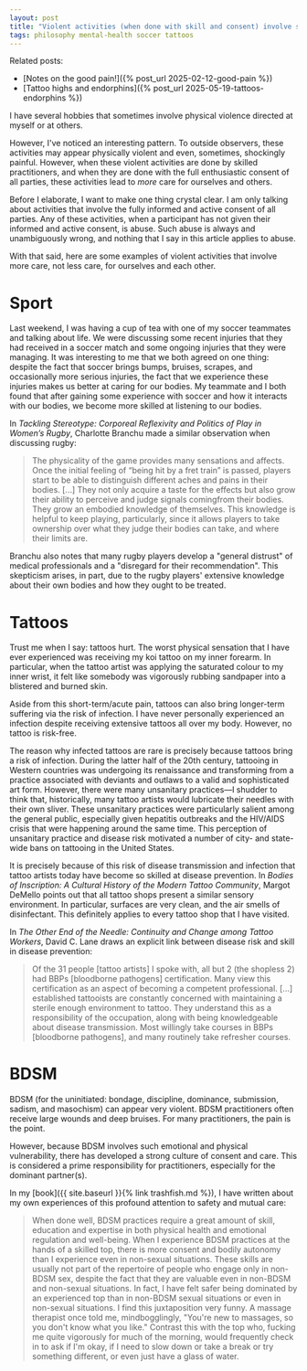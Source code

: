 ```yaml
---  
layout: post  
title: "Violent activities (when done with skill and consent) involve showing more care to ourselves and others"  
tags: philosophy mental-health soccer tattoos  
---  
```


Related posts:  
- [Notes on the good pain!]({% post_url 2025-02-12-good-pain %})  
- [Tattoo highs and endorphins]({% post_url 2025-05-19-tattoos-endorphins %})  

I have several hobbies that sometimes involve physical violence directed at myself or at others.  

However, I've noticed an interesting pattern. To outside observers, these activities may appear physically violent and even, sometimes, shockingly painful. However, when these violent activities are done by skilled practitioners, and when they are done with the full enthusiastic consent of all parties, these activities lead to *more* care for ourselves and others.  

Before I elaborate, I want to make one thing crystal clear. I am only talking about activities that involve the fully informed and active consent of all parties. Any of these activities, when a participant has not given their informed and active consent, is abuse. Such abuse is always and unambiguously wrong, and nothing that I say in this article applies to abuse.  

With that said, here are some examples of violent activities that involve more care, not less care, for ourselves and each other.  

# Sport  
Last weekend, I was having a cup of tea with one of my soccer teammates and talking about life. We were discussing some recent injuries that they had received in a soccer match and some ongoing injuries that they were managing. It was interesting to me that we both agreed on one thing: despite the fact that soccer brings bumps, bruises, scrapes, and occasionally more serious injuries, the fact that we experience these injuries makes us better at caring for our bodies. My teammate and I both found that after gaining some experience with soccer and how it interacts with our bodies, we become more skilled at listening to our bodies.  

In *Tackling Stereotype: Corporeal Reflexivity and Politics of Play in Women’s Rugby*, Charlotte Branchu made a similar observation when discussing rugby:  

> The physicality of the game provides many sensations and affects. Once the initial feeling of “being hit by a fret train” is passed, players start to be able to distinguish different aches and pains in their bodies. [...] They not only acquire a taste for the effects but also grow their ability to perceive and judge signals comingfrom their bodies. They grow an embodied knowledge of themselves. This knowledge is helpful to keep playing, particularly, since it allows players to take ownership over what they judge their bodies can take, and where their limits are.  

Branchu also notes that many rugby players develop a "general distrust" of medical professionals and a "disregard for their recommendation". This skepticism arises, in part, due to the rugby players' extensive knowledge about their own bodies and how they ought to be treated.  

# Tattoos  
Trust me when I say: tattoos hurt. The worst physical sensation that I have ever experienced was receiving my koi tattoo on my inner forearm. In particular, when the tattoo artist was applying the saturated colour to my inner wrist, it felt like somebody was vigorously rubbing sandpaper into a blistered and burned skin.  

Aside from this short-term/acute pain, tattoos can also bring longer-term suffering via the risk of infection. I have never personally experienced an infection despite receiving extensive tattoos all over my body. However, no tattoo is risk-free.  

The reason why infected tattoos are rare is precisely because tattoos bring a risk of infection. During the latter half of the 20th century, tattooing in Western countries was undergoing its renaissance and transforming from a practice associated with deviants and outlaws to a valid and sophisticated art form. However, there were many unsanitary practices—I shudder to think that, historically, many tattoo artists would lubricate their needles with their own sliver. These unsanitary practices were particularly salient among the general public, especially given hepatitis outbreaks and the HIV/AIDS crisis that were happening around the same time. This perception of unsanitary practice and disease risk motivated a number of city- and state-wide bans on tattooing in the United States.  

It is precisely because of this risk of disease transmission and infection that tattoo artists today have become so skilled at disease prevention. In *Bodies of Inscription: A Cultural History of the Modern Tattoo Community*, Margot DeMello points out that all tattoo shops present a similar sensory environment. In particular, surfaces are very clean, and the air smells of disinfectant. This definitely applies to every tattoo shop that I have visited.  

In *The Other End of the Needle: Continuity and Change among Tattoo Workers*, David C. Lane draws an explicit link between disease risk and skill in disease prevention:  

> Of the 31 people [tattoo artists] I spoke with, all but 2 (the shopless 2) had BBPs [bloodborne pathogens] certification. Many view this certification as an aspect of becoming a competent professional. [...] established tattooists are constantly concerned with maintaining a sterile enough environment to tattoo. They understand this as a responsibility of the occupation, along with being knowledgeable about disease transmission. Most willingly take courses in BBPs [bloodborne pathogens], and many routinely take refresher courses.  

# BDSM  
BDSM (for the uninitiated: bondage, discipline, dominance, submission, sadism, and masochism) can appear very violent. BDSM practitioners often receive large wounds and deep bruises. For many practitioners, the pain is the point.  

However, because BDSM involves such emotional and physical vulnerability, there has developed a strong culture of consent and care. This is considered a prime responsibility for practitioners, especially for the dominant partner(s).  

In my [book]({{ site.baseurl }}{% link trashfish.md %}), I have written about my own experiences of this profound attention to safety and mutual care:  

> When done well, BDSM practices require a great amount of skill, education and expertise in both physical health and emotional regulation and well-being. When I experience BDSM practices at the hands of a skilled top, there is more consent and bodily autonomy than I experience even in non-sexual situations. These skills are usually not part of the repertoire of people who engage only in non-BDSM sex, despite the fact that they are valuable even in non-BDSM and non-sexual situations. In fact, I have felt safer being dominated by an experienced top than in non-BDSM sexual situations or even in non-sexual situations. I find this juxtaposition very funny. A massage therapist once told me, mindbogglingly, "You're new to massages, so you don't know what you like." Contrast this with the top who, fucking me quite vigorously for much of the morning, would frequently check in to ask if I'm okay, if I need to slow down or take a break or try something different, or even just have a glass of water.  

